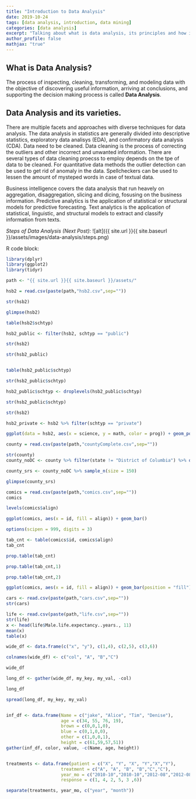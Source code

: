 ```yaml
---
title: "Introduction to Data Analysis"
date: 2019-10-24
tags: [data analysis, introduction, data mining]
categories: [data analysis]
excerpt: "Talking about what is data analysis, its principles and how it's done"
author_profile: false
mathjax: "true"
---
```

## What is Data Analysis?
The process of inspecting, cleaning, transforming, and modeling data with the objective of discovering useful information, arriving at conclusions, and supporting the decision making process is called **Data Analysis**.

## Data Analysis and its varieties.
There are multiple facets and approaches with diverse techniques for data analysis. The data analysis in statistics are generally divided into descriptive statistics, exploratory data analisys (EDA), and confirmatory data analysis (CDA). Data need to be cleaned. Data cleaning is the process of correcting the outliers and other incorrect and unwanted information. There are several types of data cleaning proecss to employ depends on the tpe of data to be cleaned. For quantitative data methods the outlier detection can be used to get rid of anomaly in the data. Spellcheckers can be used to lessen the amount of mysteped words in case of textual data.

Business intelligence covers the data analysis that run heavely on aggregation, disaggregation, slicing and dicing, fosusing on the business information. Predictive analytics is the application of statistical or structural models for predictive forecasting. Text analytics is the application of statistical, linguistic, and structural models to extract and classify information from texts.

*Steps of Data Analysis (Next Post):*
![alt]({{ site.url }}{{ site.baseurl }}/assets/images/data-analysis/steps.png)

R code block:
```r
library(dplyr)
library(ggplot2)
library(tidyr)

path <- "{{ site.url }}{{ site.baseurl }}/assets/"

hsb2 = read.csv(paste(path,"hsb2.csv",sep=""))

str(hsb2)

glimpse(hsb2)

table(hsb2$schtyp)

hsb2_public <- filter(hsb2, schtyp == "public")

str(hsb2)

str(hsb2_public)


table(hsb2_public$schtyp)

str(hsb2_public$schtyp)

hsb2_public$schtyp <- droplevels(hsb2_public$schtyp)

str(hsb2_public$schtyp)

str(hsb2)

hsb2_private <- hsb2 %>% filter(schtyp == "private")

ggplot(data = hsb2, aes(x = science, y = math, color = prog)) + geom_point()

county = read.csv(paste(path,"countyComplete.csv",sep=""))

str(county)
county_noDC <- county %>% filter(state != "District of Columbia") %>% droplevels()

county_srs <- county_noDC %>% sample_n(size = 150)

glimpse(county_srs)

comics = read.csv(paste(path,"comics.csv",sep=""))
comics

levels(comics$align)

ggplot(comics, aes(x = id, fill = align)) + geom_bar()

options(scipen = 999, digits = 3)

tab_cnt <- table(comics$id, comics$align)
tab_cnt

prop.table(tab_cnt)

prop.table(tab_cnt,1)

prop.table(tab_cnt,2)

ggplot(comics, aes(x = id, fill = align)) + geom_bar(position = "fill") + ylab("proportion")

cars <- read.csv(paste(path,"cars.csv",sep=""))
str(cars)

life <- read.csv(paste(path,"life.csv",sep=""))
str(life)
x <- head(life$Male.life.expectancy..years., 11)  
mean(x)
table(x)

wide_df <- data.frame(c("x", "y"), c(1,4), c(2,5), c(3,6))

colnames(wide_df) <- c("col", "A", "B","C")

wide_df

long_df <- gather(wide_df, my_key, my_val, -col)

long_df

spread(long_df, my_key, my_val)


inf_df <- data.frame(Name = c("jake", "Alice", "Tim", "Denise"),
                     age = c(34, 55, 76, 19),
                     brown = c(0,0,1,0),
                     blue = c(0,1,0,0),
                     other = c(1,0,0,1),
                     height = c(61,59,57,51))
gather(inf_df, color, value, -c(Name, age, height))


treatments <- data.frame(patient = c("X", "Y", "X", "Y","X","Y"),
                     treatment = c("A", "A", "B", "B","C","C"),
                     year_mo = c("2010-10","2010-10","2012-08","2012-08","2014-12", "2014-12"),
                     response = c(1, 4, 2, 5, 3 ,6))

separate(treatments, year_mo, c("year", "month"))

```
